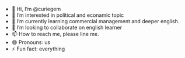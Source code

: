 - 👋 Hi, I’m @curiegem
- 👀 I’m interested in political and econamic topic
- 🌱 I’m currently learning commercial management and deeper english.
- 💞️ I’m looking to collaborate on english learner
- 📫 How to reach me, please line me.
- 😄 Pronouns: us
- ⚡ Fun fact: everything

<!---
curiegem/curiegem is a ✨ special ✨ repository because its `README.md` (this file) appears on your GitHub profile.
You can click the Preview link to take a look at your changes.
--->
